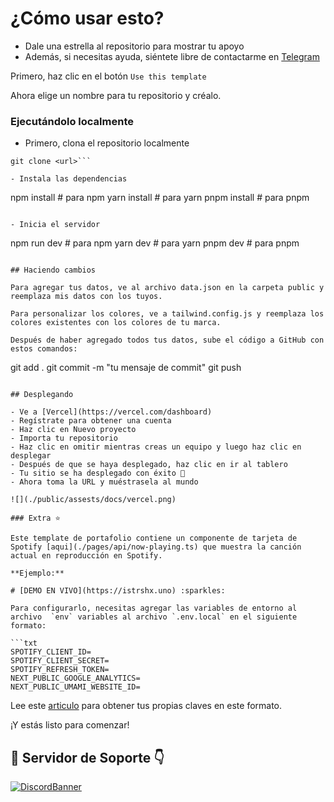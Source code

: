 # ¿Cómo usar esto?

- Dale una estrella al repositorio para mostrar tu apoyo
- Además, si necesitas ayuda, siéntete libre de contactarme en [Telegram](https://t.me/isTrshx)

Primero, haz clic en el botón `Use this template`

Ahora elige un nombre para tu repositorio y créalo.

### Ejecutándolo localmente

- Primero, clona el repositorio localmente

```git
git clone <url>```

- Instala las dependencias

```
npm install # para npm
yarn install # para yarn
pnpm install # para pnpm
```

- Inicia el servidor

```
npm run dev # para npm
yarn dev # para yarn
pnpm dev # para pnpm
```

## Haciendo cambios

Para agregar tus datos, ve al archivo data.json en la carpeta public y reemplaza mis datos con los tuyos.

Para personalizar los colores, ve a tailwind.config.js y reemplaza los colores existentes con los colores de tu marca.

Después de haber agregado todos tus datos, sube el código a GitHub con estos comandos:

```
git add .
git commit -m "tu mensaje de commit"
git push
```

## Desplegando

- Ve a [Vercel](https://vercel.com/dashboard)
- Regístrate para obtener una cuenta
- Haz clic en Nuevo proyecto
- Importa tu repositorio
- Haz clic en omitir mientras creas un equipo y luego haz clic en desplegar
- Después de que se haya desplegado, haz clic en ir al tablero
- Tu sitio se ha desplegado con éxito 🥳
- Ahora toma la URL y muéstrasela al mundo

![](./public/assests/docs/vercel.png)

### Extra ⭐

Este template de portafolio contiene un componente de tarjeta de Spotify [aqui](./pages/api/now-playing.ts) que muestra la canción actual en reproducción en Spotify.

**Ejemplo:**

# [DEMO EN VIVO](https://istrshx.uno) :sparkles: 

Para configurarlo, necesitas agregar las variables de entorno al archivo  `env` variables al archivo `.env.local` en el siguiente formato:

```txt
SPOTIFY_CLIENT_ID=
SPOTIFY_CLIENT_SECRET=
SPOTIFY_REFRESH_TOKEN=
NEXT_PUBLIC_GOOGLE_ANALYTICS=
NEXT_PUBLIC_UMAMI_WEBSITE_ID=
```

Lee este [articulo](https://leerob.io/blog/spotify-api-nextjs) para obtener tus propias claves en este formato.

¡Y estás listo para comenzar!

## 💌 Servidor de Soporte 👇

[![DiscordBanner](https://cdn.discordapp.com/attachments/1243320176523477053/1243320232408514630/eb903f7c4b452a314eb4d4923a15651c.gif?ex=66510bb3&is=664fba33&hm=3c21259b8a85985c8a8b1cfa7401731734819e01d9648694cb623123b3b2aabc&)](https://discord.gg/WFH9fc7e4T)